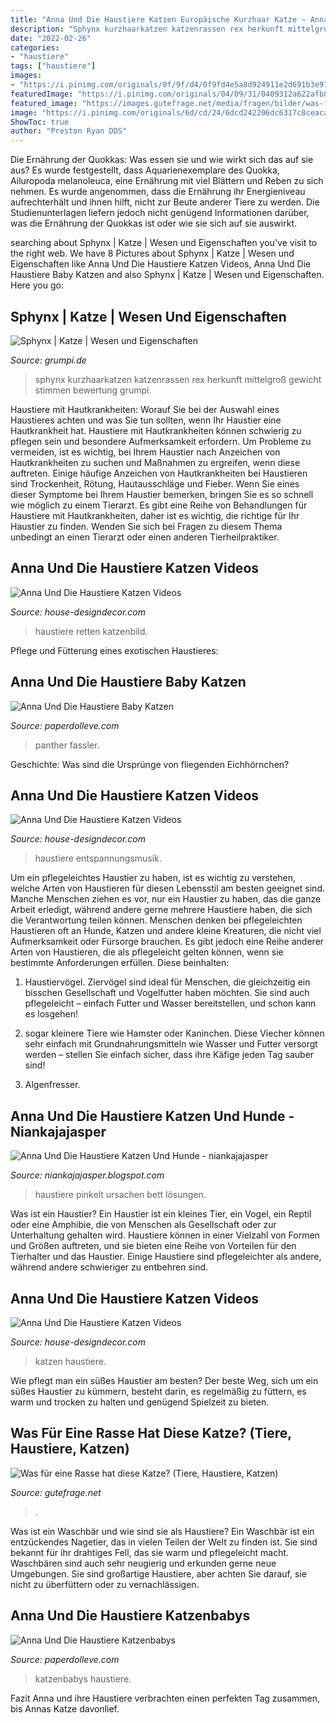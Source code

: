 ```yaml
---
title: "Anna Und Die Haustiere Katzen Europäische Kurzhaar Katze ~ Anna Und Die Haustiere Katzen Videos"
description: "Sphynx kurzhaarkatzen katzenrassen rex herkunft mittelgroß gewicht stimmen bewertung grumpi"
date: "2022-02-26"
categories:
- "haustiere"
tags: ["haustiere"]
images:
- "https://i.pinimg.com/originals/0f/9f/d4/0f9fd4e5a8d924911e2d691b3e9759d7.jpg"
featuredImage: "https://i.pinimg.com/originals/04/09/31/0409312a622afb8c520ba81af5725d5b.jpg"
featured_image: "https://images.gutefrage.net/media/fragen/bilder/was-fuer-eine-rasse-hat-diese-katze/2_big.jpg?v=1540228885000"
image: "https://i.pinimg.com/originals/6d/cd/24/6dcd242206dc6317c8ceaca2d33fd530.jpg"
ShowToc: true
author: "Preston Ryan DDS"
---
```



Die Ernährung der Quokkas: Was essen sie und wie wirkt sich das auf sie aus?
Es wurde festgestellt, dass Aquarienexemplare des Quokka, Ailuropoda melanoleuca, eine Ernährung mit viel Blättern und Reben zu sich nehmen. Es wurde angenommen, dass die Ernährung ihr Energieniveau aufrechterhält und ihnen hilft, nicht zur Beute anderer Tiere zu werden. Die Studienunterlagen liefern jedoch nicht genügend Informationen darüber, was die Ernährung der Quokkas ist oder wie sie sich auf sie auswirkt.

	

		
searching about Sphynx | Katze | Wesen und Eigenschaften you've visit to the right web. We have 8 Pictures about Sphynx | Katze | Wesen und Eigenschaften like Anna Und Die Haustiere Katzen Videos, Anna Und Die Haustiere Baby Katzen and also Sphynx | Katze | Wesen und Eigenschaften. Here you go:
		
    
## Sphynx | Katze | Wesen Und Eigenschaften

<img loading=lazy src="https://www.grumpi.de/cache/com_zoo/images/sphynx_ba7593b2520007b49892edcf106f61c5.jpg" onerror="this.onerror=null;this.src='https://tse4.mm.bing.net/th?id=OIP.DT7lj360l-zNMxKUck6miwHaKG&amp;pid=15.1';" alt="Sphynx | Katze | Wesen und Eigenschaften">

_Source: grumpi.de_

>sphynx kurzhaarkatzen katzenrassen rex herkunft mittelgroß gewicht stimmen bewertung grumpi. 

	

Haustiere mit Hautkrankheiten: Worauf Sie bei der Auswahl eines Haustieres achten und was Sie tun sollten, wenn Ihr Haustier eine Hautkrankheit hat.
Haustiere mit Hautkrankheiten können schwierig zu pflegen sein und besondere Aufmerksamkeit erfordern. Um Probleme zu vermeiden, ist es wichtig, bei Ihrem Haustier nach Anzeichen von Hautkrankheiten zu suchen und Maßnahmen zu ergreifen, wenn diese auftreten. Einige häufige Anzeichen von Hautkrankheiten bei Haustieren sind Trockenheit, Rötung, Hautausschläge und Fieber. Wenn Sie eines dieser Symptome bei Ihrem Haustier bemerken, bringen Sie es so schnell wie möglich zu einem Tierarzt. Es gibt eine Reihe von Behandlungen für Haustiere mit Hautkrankheiten, daher ist es wichtig, die richtige für Ihr Haustier zu finden. Wenden Sie sich bei Fragen zu diesem Thema unbedingt an einen Tierarzt oder einen anderen Tierheilpraktiker.

    
## Anna Und Die Haustiere Katzen Videos

<img loading=lazy src="https://i.pinimg.com/originals/d0/66/8b/d0668be099d45e2a0288b031638a4ffd.jpg" onerror="this.onerror=null;this.src='https://tse4.mm.bing.net/th?id=OIP.2LmvlbCmcD-b5SiJ4OroHgHaEK&amp;pid=15.1';" alt="Anna Und Die Haustiere Katzen Videos">

_Source: house-designdecor.com_

>haustiere retten katzenbild. 

	

Pflege und Fütterung eines exotischen Haustieres:

    
## Anna Und Die Haustiere Baby Katzen

<img loading=lazy src="https://i.pinimg.com/originals/0f/9f/d4/0f9fd4e5a8d924911e2d691b3e9759d7.jpg" onerror="this.onerror=null;this.src='https://tse4.mm.bing.net/th?id=OIP.7Oe3EYo7CfXfXCyiGYupXgHaL4&amp;pid=15.1';" alt="Anna Und Die Haustiere Baby Katzen">

_Source: paperdolleve.com_

>panther fassler. 

	

Geschichte: Was sind die Ursprünge von fliegenden Eichhörnchen?

    
## Anna Und Die Haustiere Katzen Videos

<img loading=lazy src="https://i.pinimg.com/originals/6d/cd/24/6dcd242206dc6317c8ceaca2d33fd530.jpg" onerror="this.onerror=null;this.src='https://tse1.mm.bing.net/th?id=OIP.OZUmEssUS6pTMcm-OBUlvgHaEK&amp;pid=15.1';" alt="Anna Und Die Haustiere Katzen Videos">

_Source: house-designdecor.com_

>haustiere entspannungsmusik. 

	

Um ein pflegeleichtes Haustier zu haben, ist es wichtig zu verstehen, welche Arten von Haustieren für diesen Lebensstil am besten geeignet sind. Manche Menschen ziehen es vor, nur ein Haustier zu haben, das die ganze Arbeit erledigt, während andere gerne mehrere Haustiere haben, die sich die Verantwortung teilen können.
Menschen denken bei pflegeleichten Haustieren oft an Hunde, Katzen und andere kleine Kreaturen, die nicht viel Aufmerksamkeit oder Fürsorge brauchen. Es gibt jedoch eine Reihe anderer Arten von Haustieren, die als pflegeleicht gelten können, wenn sie bestimmte Anforderungen erfüllen. Diese beinhalten:
1) Haustiervögel. Ziervögel sind ideal für Menschen, die gleichzeitig ein bisschen Gesellschaft und Vogelfutter haben möchten. Sie sind auch pflegeleicht – einfach Futter und Wasser bereitstellen, und schon kann es losgehen!

2) sogar kleinere Tiere wie Hamster oder Kaninchen. Diese Viecher können sehr einfach mit Grundnahrungsmitteln wie Wasser und Futter versorgt werden – stellen Sie einfach sicher, dass ihre Käfige jeden Tag sauber sind!

3) Algenfresser.

    
## Anna Und Die Haustiere Katzen Und Hunde - Niankajajasper

<img loading=lazy src="https://i.pinimg.com/originals/ea/c0/88/eac0885335ad173c07792f4432c43b7e.jpg" onerror="this.onerror=null;this.src='https://tse4.mm.bing.net/th?id=OIP.p5BGIjSsuNDBKRf0vsjf-QHaLG&amp;pid=15.1';" alt="Anna Und Die Haustiere Katzen Und Hunde - niankajajasper">

_Source: niankajajasper.blogspot.com_

>haustiere pinkelt ursachen bett lösungen. 

	

Was ist ein Haustier?
Ein Haustier ist ein kleines Tier, ein Vogel, ein Reptil oder eine Amphibie, die von Menschen als Gesellschaft oder zur Unterhaltung gehalten wird. Haustiere können in einer Vielzahl von Formen und Größen auftreten, und sie bieten eine Reihe von Vorteilen für den Tierhalter und das Haustier. Einige Haustiere sind pflegeleichter als andere, während andere schwieriger zu entbehren sind.

    
## Anna Und Die Haustiere Katzen Videos

<img loading=lazy src="https://i.pinimg.com/originals/04/09/31/0409312a622afb8c520ba81af5725d5b.jpg" onerror="this.onerror=null;this.src='https://tse2.mm.bing.net/th?id=OIP.VWC2o0a8688KXqBqI1vhZAHaFi&amp;pid=15.1';" alt="Anna Und Die Haustiere Katzen Videos">

_Source: house-designdecor.com_

>katzen haustiere. 

	

Wie pflegt man ein süßes Haustier am besten?
Der beste Weg, sich um ein süßes Haustier zu kümmern, besteht darin, es regelmäßig zu füttern, es warm und trocken zu halten und genügend Spielzeit zu bieten.

    
## Was Für Eine Rasse Hat Diese Katze? (Tiere, Haustiere, Katzen)

<img loading=lazy src="https://images.gutefrage.net/media/fragen/bilder/was-fuer-eine-rasse-hat-diese-katze/2_big.jpg?v=1540228885000" onerror="this.onerror=null;this.src='https://tse2.mm.bing.net/th?id=OIP.eq-cA0dysXbWRtuL0K2xygAAAA&amp;pid=15.1';" alt="Was für eine Rasse hat diese Katze? (Tiere, Haustiere, Katzen)">

_Source: gutefrage.net_

>. 

	

Was ist ein Waschbär und wie sind sie als Haustiere?
Ein Waschbär ist ein entzückendes Nagetier, das in vielen Teilen der Welt zu finden ist. Sie sind bekannt für ihr drahtiges Fell, das sie warm und pflegeleicht macht. Waschbären sind auch sehr neugierig und erkunden gerne neue Umgebungen. Sie sind großartige Haustiere, aber achten Sie darauf, sie nicht zu überfüttern oder zu vernachlässigen.

    
## Anna Und Die Haustiere Katzenbabys

<img loading=lazy src="https://i.pinimg.com/736x/8d/ef/96/8def96f46fae8dcc17cff2e1bb28988b.jpg" onerror="this.onerror=null;this.src='https://tse3.mm.bing.net/th?id=OIP.LK02AU5V1-R6hsJP1t9ozwHaHE&amp;pid=15.1';" alt="Anna Und Die Haustiere Katzenbabys">

_Source: paperdolleve.com_

>katzenbabys haustiere. 

	

Fazit
Anna und ihre Haustiere verbrachten einen perfekten Tag zusammen, bis Annas Katze davonlief.

